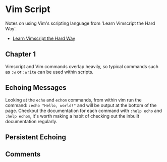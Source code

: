 # Vim Script

Notes on using Vim's scripting language from 'Learn Vimscript the Hard Way'.

* [Learn Vimscript the Hard Way](http://learnvimscriptthehardway.stevelosh.com/)

## Chapter 1

Vimscript and Vim commands overlap heavily, so typical commands such as `:w` or `:write` can be used within scripts.

## Echoing Messages

Looking at the `echo` and `echom` commands, from within vim run the command: `:echo "Hello, world!"` and will be output at the bottom of the page. Checkout the documentation for each command with `:help echo` and `:help echom`, it's worth making a habit of checking out the inbuilt documentation regularly.

## Persistent Echoing

## Comments